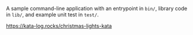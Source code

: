 A sample command-line application with an entrypoint in `bin/`, library code
in `lib/`, and example unit test in `test/`.

https://kata-log.rocks/christmas-lights-kata
